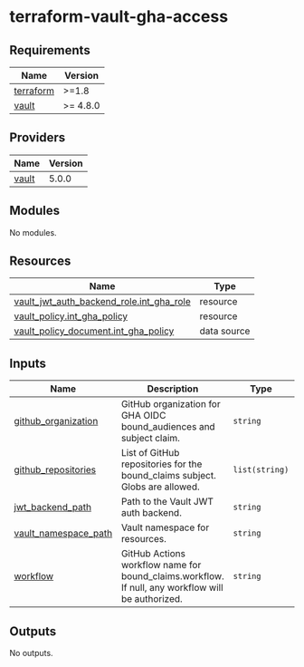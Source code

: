 # terraform-vault-gha-access

<!-- BEGIN_TF_DOCS -->
## Requirements

| Name | Version |
|------|---------|
| <a name="requirement_terraform"></a> [terraform](#requirement\_terraform) | >=1.8 |
| <a name="requirement_vault"></a> [vault](#requirement\_vault) | >= 4.8.0 |

## Providers

| Name | Version |
|------|---------|
| <a name="provider_vault"></a> [vault](#provider\_vault) | 5.0.0 |

## Modules

No modules.

## Resources

| Name | Type |
|------|------|
| [vault_jwt_auth_backend_role.int_gha_role](https://registry.terraform.io/providers/hashicorp/vault/latest/docs/resources/jwt_auth_backend_role) | resource |
| [vault_policy.int_gha_policy](https://registry.terraform.io/providers/hashicorp/vault/latest/docs/resources/policy) | resource |
| [vault_policy_document.int_gha_policy](https://registry.terraform.io/providers/hashicorp/vault/latest/docs/data-sources/policy_document) | data source |

## Inputs

| Name | Description | Type | Default | Required |
|------|-------------|------|---------|:--------:|
| <a name="input_github_organization"></a> [github\_organization](#input\_github\_organization) | GitHub organization for GHA OIDC bound\_audiences and subject claim. | `string` | n/a | yes |
| <a name="input_github_repositories"></a> [github\_repositories](#input\_github\_repositories) | List of GitHub repositories for the bound\_claims subject. Globs are allowed. | `list(string)` | n/a | yes |
| <a name="input_jwt_backend_path"></a> [jwt\_backend\_path](#input\_jwt\_backend\_path) | Path to the Vault JWT auth backend. | `string` | n/a | yes |
| <a name="input_vault_namespace_path"></a> [vault\_namespace\_path](#input\_vault\_namespace\_path) | Vault namespace for resources. | `string` | `null` | no |
| <a name="input_workflow"></a> [workflow](#input\_workflow) | GitHub Actions workflow name for bound\_claims.workflow. If null, any workflow will be authorized. | `string` | `null` | no |

## Outputs

No outputs.
<!-- END_TF_DOCS -->